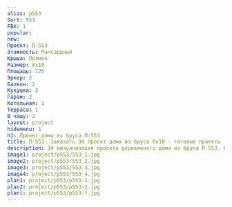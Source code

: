 ```yaml
---
alias: p553
Sort: 553
FBX: 1
popular: 
new: 
Проект: П-553
Этажность: Мансардный
Крыша: Прямая
Размер: 8х10
Площадь: 125
Эркер: 2
Балкон: 2
Кукушка: 2
Гараж: 2
Котельная: 1
Терраса: 1
В чашу: 2
layout: project
hidemenu: 1
h1: Проект дома из бруса П-553
title: П-553. Заказать 3d проект дома из бруса 8х10 - готовые проекты
description: 3d визуализация проекта деревянного дома из бруса П-553. Площадь 125 м2, размер 8х10. Вы можете внести любые изменения в проект.
image1: project/p553/553_1.jpg
image2: project/p553/553_2.jpg
image3: project/p553/553_3.jpg
image4: project/p553/553_4.jpg
plan1: project/p553/p553-1.jpg
plan2: project/p553/p553-2.jpg
planl: project/p553/p553-f.jpg
---
```

